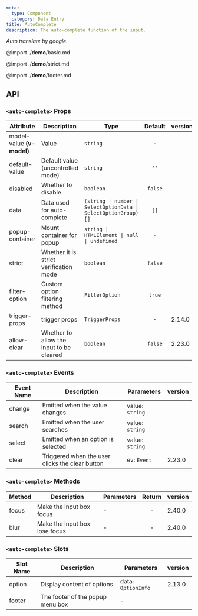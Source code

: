 ```yaml
meta:
  type: Component
  category: Data Entry
title: AutoComplete
description: The auto-complete function of the input.
```

*Auto translate by google.*

@import ./__demo__/basic.md

@import ./__demo__/strict.md

@import ./__demo__/footer.md

## API


### `<auto-complete>` Props

|Attribute|Description|Type|Default|version|
|---|---|---|:---:|:---|
|model-value **(v-model)**|Value|`string`|`-`||
|default-value|Default value (uncontrolled mode)|`string`|`''`||
|disabled|Whether to disable|`boolean`|`false`||
|data|Data used for auto-complete|`(string \| number \| SelectOptionData \| SelectOptionGroup)[]`|`[]`||
|popup-container|Mount container for popup|`string \| HTMLElement \| null \| undefined`|`-`||
|strict|Whether it is strict verification mode|`boolean`|`false`||
|filter-option|Custom option filtering method|`FilterOption`|`true`||
|trigger-props|trigger props|`TriggerProps`|`-`|2.14.0|
|allow-clear|Whether to allow the input to be cleared|`boolean`|`false`|2.23.0|
### `<auto-complete>` Events

|Event Name|Description|Parameters|version|
|---|---|---|:---|
|change|Emitted when the value changes|value: `string`||
|search|Emitted when the user searches|value: `string`||
|select|Emitted when an option is selected|value: `string`||
|clear|Triggered when the user clicks the clear button|ev: `Event`|2.23.0|
### `<auto-complete>` Methods

|Method|Description|Parameters|Return|version|
|---|---|---|:---:|:---|
|focus|Make the input box focus|-|-|2.40.0|
|blur|Make the input box lose focus|-|-|2.40.0|
### `<auto-complete>` Slots

|Slot Name|Description|Parameters|version|
|---|---|---|:---|
|option|Display content of options|data: `OptionInfo`|2.13.0|
|footer|The footer of the popup menu box|-||



